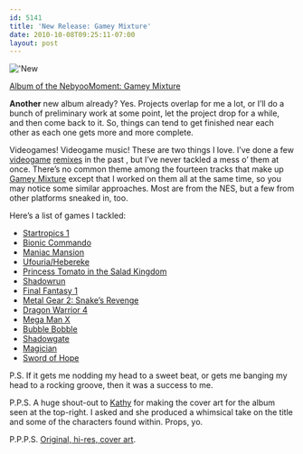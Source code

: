 ```yaml
---
id: 5141
title: 'New Release: Gamey Mixture'
date: 2010-10-08T09:25:11-07:00
layout: post
---
```

!['New]('http://nebyoolae.com/img/blog/gmalbum.jpg')

[Album of the NebyooMoment: Gamey Mixture](http://nebyoolae.com/albums/13)

**Another** new album already? Yes. Projects overlap for me a lot, or I&#8217;ll do a bunch of preliminary work at some point, let the project drop for a while, and then come back to it. So, things can tend to get finished near each other as each one gets more and more complete.

Videogames! Videogame music! These are two things I love. I&#8217;ve done a few [videogame](http://nebyoolae.com/songs/182) [remixes](http://nebyoolae.com/songs/133) in the past , but I&#8217;ve never tackled a mess o&#8217; them at once. There&#8217;s no common theme among the fourteen tracks that make up [Gamey Mixture](http://nebyoolae.com/albums/13) except that I worked on them all at the same time, so you may notice some similar approaches. Most are from the NES, but a few from other platforms sneaked in, too.

Here&#8217;s a list of games I tackled:

  * [Startropics 1](http://nebyoolae.com/songs/228)
  * [Bionic Commando](http://nebyoolae.com/songs/229)
  * [Maniac Mansion](http://nebyoolae.com/songs/230)
  * [Ufouria/Hebereke](http://nebyoolae.com/songs/231)
  * [Princess Tomato in the Salad Kingdom](http://nebyoolae.com/songs/232)
  * [Shadowrun](http://nebyoolae.com/songs/233)
  * [Final Fantasy 1](http://nebyoolae.com/songs/234)
  * [Metal Gear 2: Snake&#8217;s Revenge](http://nebyoolae.com/songs/235)
  * [Dragon Warrior 4](http://nebyoolae.com/songs/236)
  * [Mega Man X](http://nebyoolae.com/songs/237)
  * [Bubble Bobble](http://nebyoolae.com/songs/238)
  * [Shadowgate](http://nebyoolae.com/songs/239)
  * [Magician](http://nebyoolae.com/songs/240)
  * [Sword of Hope](http://nebyoolae.com/songs/241)

P.S. If it gets me nodding my head to a sweet beat, or gets me banging my head to a rocking groove, then it was a success to me.

P.P.S. A huge shout-out to [Kathy](http://faintidea.net) for making the cover art for the album seen at the top-right. I asked and she produced a whimsical take on the title and some of the characters found within. Props, yo.

P.P.P.S. [Original, hi-res, cover art](http://nebyoolae.com/img/audio/cover-gamey_mixture_big.jpg).
